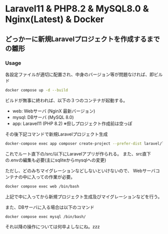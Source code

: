 # Laravel11 & PHP8.2 & MySQL8.0 & Nginx(Latest) & Docker

## どっかーに新規Laravelプロジェクトを作成するまでの雛形

### Usage

各設定ファイルが適切に配置され、中身のバージョン等が問題なければ、即ビルド

```bash
docker compose up -d --build
```

ビルドが無事に終われば、以下の３つのコンテナが起動する。

- web: Webサーバ (NginX 最新バージョン)
- mysql: DBサーバ (MySQL 8.0)
- app: Laravel11 (PHP 8.2) ※但しプロジェクト作成前は空っぽ

その後下記コマンドで新規Laravelプロジェクト生成

```bash
docker-compose exec app composer create-project --prefer-dist laravel/laravel .
```

これでルート直下の/src/以下にLaravelアプリが作られる。
また、src直下の.envの編集も必要(主にsqliteからmysqlへの変更)

ただし、どのみちマイグレーションなどしないといけないので、
Webサーバコンテナの中に入っての作業が必要。

```bash
docker compose exec web /bin/bash
```

上記で中に入ってから新規プロジェクト生成及びマイグレーションなどを行う。

また、DBサーバに入る場合は以下のコマンド

```bash
docker compose exec mysql /bin/bash/
```

それ以降の操作については何卒よしなにね。zzz
